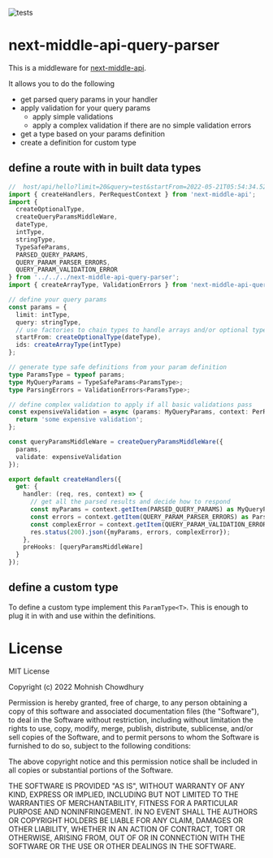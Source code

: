 ![tests](https://github.com/babymechanic/next-middle-api-query-parser/actions/workflows/run-tests.yml/badge.svg)

# next-middle-api-query-parser

This is a middleware for [next-middle-api](https://www.npmjs.com/package/next-middle-api).

It allows you to do the following

- get parsed query params in your handler
- apply validation for your query params
  - apply simple validations 
  - apply a complex validation if there are no simple validation errors
- get a type based on your params definition
- create a definition for custom type


## define a route with in built data types

```typescript
//  host/api/hello?limit=20&query=test&startFrom=2022-05-21T05:54:34.523Z&ids=2&ids=3
import { createHandlers, PerRequestContext } from 'next-middle-api';
import {
  createOptionalType,
  createQueryParamsMiddleWare,
  dateType,
  intType,
  stringType,
  TypeSafeParams,
  PARSED_QUERY_PARAMS,
  QUERY_PARAM_PARSER_ERRORS,
  QUERY_PARAM_VALIDATION_ERROR
} from '../../../next-middle-api-query-parser';
import { createArrayType, ValidationErrors } from 'next-middle-api-query-parser';

// define your query params
const params = {
  limit: intType,
  query: stringType,
  // use factories to chain types to handle arrays and/or optional type
  startFrom: createOptionalType(dateType),
  ids: createArrayType(intType)
};

// generate type safe definitions from your param definition
type ParamsType = typeof params;
type MyQueryParams = TypeSafeParams<ParamsType>;
type ParsingErrors = ValidationErrors<ParamsType>;

// define complex validation to apply if all basic validations pass
const expensiveValidation = async (params: MyQueryParams, context: PerRequestContext): Promise<string | undefined> => {
  return 'some expensive validation';
};

const queryParamsMiddleWare = createQueryParamsMiddleWare({
  params,
  validate: expensiveValidation
});

export default createHandlers({
  get: {
    handler: (req, res, context) => {
      // get all the parsed results and decide how to respond
      const myParams = context.getItem(PARSED_QUERY_PARAMS) as MyQueryParams;
      const errors = context.getItem(QUERY_PARAM_PARSER_ERRORS) as ParsingErrors;
      const complexError = context.getItem(QUERY_PARAM_VALIDATION_ERROR) as string | undefined;
      res.status(200).json({myParams, errors, complexError});
    },
    preHooks: [queryParamsMiddleWare]
  }
});
```

## define a custom type
To define a custom type implement this `ParamType<T>`.
This is enough to plug it in with and use within the definitions.


# License

MIT License

Copyright (c) 2022 Mohnish Chowdhury

Permission is hereby granted, free of charge, to any person obtaining a copy
of this software and associated documentation files (the "Software"), to deal
in the Software without restriction, including without limitation the rights
to use, copy, modify, merge, publish, distribute, sublicense, and/or sell
copies of the Software, and to permit persons to whom the Software is
furnished to do so, subject to the following conditions:

The above copyright notice and this permission notice shall be included in all
copies or substantial portions of the Software.

THE SOFTWARE IS PROVIDED "AS IS", WITHOUT WARRANTY OF ANY KIND, EXPRESS OR
IMPLIED, INCLUDING BUT NOT LIMITED TO THE WARRANTIES OF MERCHANTABILITY,
FITNESS FOR A PARTICULAR PURPOSE AND NONINFRINGEMENT. IN NO EVENT SHALL THE
AUTHORS OR COPYRIGHT HOLDERS BE LIABLE FOR ANY CLAIM, DAMAGES OR OTHER
LIABILITY, WHETHER IN AN ACTION OF CONTRACT, TORT OR OTHERWISE, ARISING FROM,
OUT OF OR IN CONNECTION WITH THE SOFTWARE OR THE USE OR OTHER DEALINGS IN THE
SOFTWARE.
